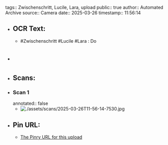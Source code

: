 tags:: Zwischenschritt, Lucile, Lara, upload
public:: true
author:: Automated Archive
source:: Camera
date:: 2025-03-26
timestamp:: 11:56:14

- ## OCR Text:
	- #Zwischenschritt
	  #Lucile
	  #Lara :
	  Do
- #
- ## Scans:
- ### Scan 1
  annotated:: false
	- ![./assets/scans/2025-03-26T11-56-14-7530.jpg](./assets/scans/2025-03-26T11-56-14-7530.jpg)
- ## Pin URL:
	- [The Pinry URL for this upload](https://pinry.petau.net/pins/294/)